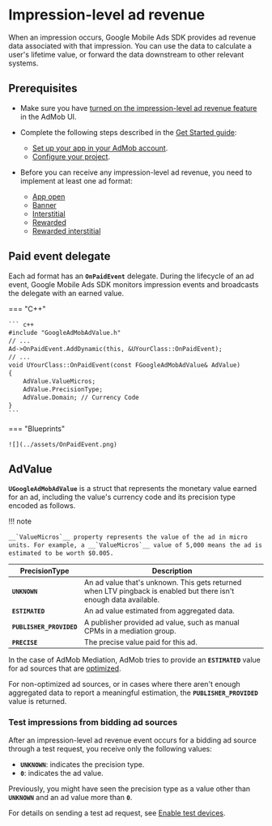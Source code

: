 # Impression-level ad revenue

When an impression occurs, Google Mobile Ads SDK provides ad revenue data associated with that impression. You can use the data to calculate a user's lifetime value, or forward the data downstream to other relevant systems.

## Prerequisites
-   Make sure you have [turned on the impression-level ad revenue feature](https://support.google.com/admob/answer/11322405) in the AdMob UI.
-   Complete the following steps described in the [Get Started guide](../index.md):
    
    -   [Set up your app in your AdMob account](../index.md#set-up-your-app-in-your-admob-account).
    -   [Configure your project](../index.md#configure-your-project).

-   Before you can receive any impression-level ad revenue, you need to implement at least one ad format:

    -   [App open](../ad-formats/app-open-ads.md)
    -   [Banner](../ad-formats/banner-ads.md)
    -   [Interstitial](../ad-formats/interstitial-ads.md)
    -   [Rewarded](../ad-formats/rewarded-ads.md)
    -   [Rewarded interstitial](../ad-formats/rewarded-interstitial-ads.md)

## Paid event delegate

Each ad format has an __`OnPaidEvent`__ delegate. During the lifecycle of an ad event, Google Mobile Ads SDK monitors impression events and broadcasts the delegate with an earned value.

=== "C++"

    ``` c++
    #include "GoogleAdMobAdValue.h"
    // ...
    Ad->OnPaidEvent.AddDynamic(this, &UYourClass::OnPaidEvent);
    // ...
    void UYourClass::OnPaidEvent(const FGoogleAdMobAdValue& AdValue)
    {
        AdValue.ValueMicros;
        AdValue.PrecisionType;
        AdValue.Domain; // Currency Code
    }
    ```

=== "Blueprints"

    ![](../assets/OnPaidEvent.png)

## AdValue

__`UGoogleAdMobAdValue`__ is a struct that represents the monetary value earned for an ad, including the value's currency code and its precision type encoded as follows.

!!! note

    __`ValueMicros`__ property represents the value of the ad in micro units. For example, a __`ValueMicros`__ value of 5,000 means the ad is estimated to be worth $0.005.

| PrecisionType	| Description |
| ------------- | ----------- |
| __`UNKNOWN`__	| An ad value that's unknown. This gets returned when LTV pingback is enabled but there isn't enough data available. |
| __`ESTIMATED`__ | An ad value estimated from aggregated data. |
| __`PUBLISHER_PROVIDED`__ | A publisher provided ad value, such as manual CPMs in a mediation group. |
| __`PRECISE`__	| The precise value paid for this ad. |

In the case of AdMob Mediation, AdMob tries to provide an __`ESTIMATED`__ value for ad sources that are [optimized](https://support.google.com/admob/answer/7374110).

For non-optimized ad sources, or in cases where there aren't enough aggregated data to report a meaningful estimation, the __`PUBLISHER_PROVIDED`__ value is returned.

### Test impressions from bidding ad sources

After an impression-level ad revenue event occurs for a bidding ad source through a test request, you receive only the following values:

-   __`UNKNOWN`__: indicates the precision type.
-   __`0`__: indicates the ad value.

Previously, you might have seen the precision type as a value other than __`UNKNOWN`__ and an ad value more than __`0`__.

For details on sending a test ad request, see [Enable test devices](../enable-test-ads.md#enable-test-devices).